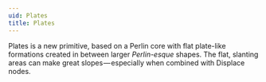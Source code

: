 ```yaml
---
uid: Plates
title: Plates
---
```


Plates is a new primitive, based on a Perlin core with flat plate-like formations created in between larger *Perlin-esque* shapes. The flat, slanting areas can make great slopes — especially when combined with Displace nodes.
